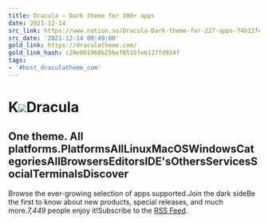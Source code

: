 ```yaml
---
title: Dracula — Dark theme for 300+ apps
date: 2021-12-14
src_link: https://www.notion.so/Dracula-Dark-theme-for-227-apps-74b12fea2fa348ce97d428d706e6209d
src_date: '2021-12-14 08:49:00'
gold_link: https://draculatheme.com/
gold_link_hash: c20e001968b25bef8515fe6127fd924f
tags:
- '#host_draculatheme_com'
---
```


K![](/images/hero/dracula-icon.svg)Dracula
=======

One theme. All platforms.PlatformsAllLinuxMacOSWindowsCategoriesAllBrowsersEditorsIDE'sOthersServicesSocialTerminalsDiscover
--------

Browse the ever-growing selection of apps supported.Join the dark sideBe the first to know about new products, special releases, and much more.*7,449* people enjoy it!Subscribe to the [RSS Feed](/rss.xml).